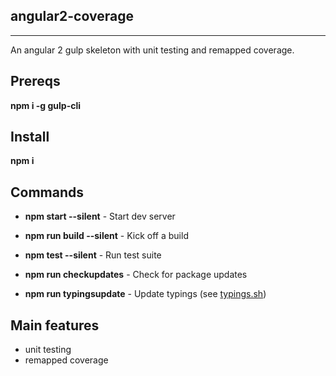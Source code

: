 angular2-coverage
-----------------
-----------------

An angular 2 gulp skeleton with unit testing and remapped coverage.

Prereqs
-------

**npm i -g gulp-cli**

Install
-------

**npm i**

Commands
--------

* **npm start --silent** - Start dev server
* **npm run build --silent** - Kick off a build
* **npm test --silent** - Run test suite

* **npm run checkupdates** - Check for package updates
* **npm run typingsupdate** - Update typings (see [typings.sh](typings.sh))

Main features
-------------

* unit testing
* remapped coverage
